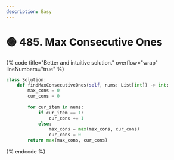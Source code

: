 ```yaml
---
description: Easy
---
```


# 🟢 485. Max Consecutive Ones

{% code title="Better and intuitive solution." overflow="wrap" lineNumbers="true" %}
```python
class Solution:
    def findMaxConsecutiveOnes(self, nums: List[int]) -> int:
        max_cons = 0
        cur_cons = 0
        
        for cur_item in nums:
            if cur_item == 1:
                cur_cons += 1
            else:
                max_cons = max(max_cons, cur_cons)
                cur_cons = 0
        return max(max_cons, cur_cons)
```
{% endcode %}
